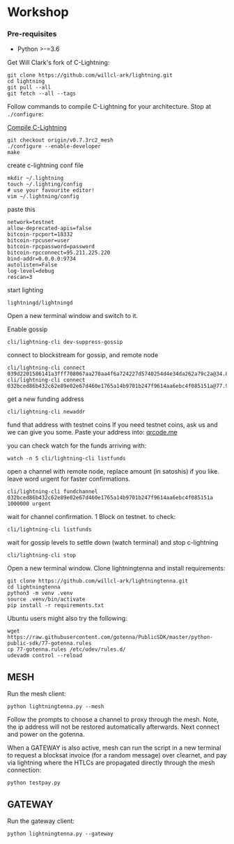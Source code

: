 # Workshop

### Pre-requisites
* Python >-=3.6

Get Will Clark's fork of C-Lightning:

```shell script
git clone https://github.com/willcl-ark/lightning.git
cd lightning
git pull --all
git fetch --all --tags
```

Follow commands to compile C-Lightning for your architecture. Stop at `./configure`:

[Compile C-Lightning](https://github.com/ElementsProject/lightning/blob/master/doc/INSTALL.md)

```shell script
git checkout origin/v0.7.3rc2_mesh
./configure --enable-developer
make
```

create c-lightning conf file

```shell script
mkdir ~/.lightning
touch ~/.lighting/config
# use your favourite editor!
vim ~/.lightning/config
```

paste this

```
network=testnet
allow-deprecated-apis=false
bitcoin-rpcport=18332
bitcoin-rpcuser=user
bitcoin-rpcpassword=password
bitcoin-rpcconnect=95.211.225.220
bind-addr=0.0.0.0:9734
autolisten=False
log-level=debug
rescan=3
```

start lighting

```shell script
lightningd/lightningd
```

Open a new terminal window and switch to it.

Enable gossip

```shell script
cli/lightning-cli dev-suppress-gossip
```

connect to blockstream for gossip, and remote node

```shell script
cli/lightning-cli connect 039d2201586141a3fff708067aa270aa4f6a724227d5740254d4e34da262a79c2a@34.83.166.97:9735
cli/lightning-cli connect 032bced86b432c62e89e02e67d460e1765a14b9701b247f9614aa6ebc4f085151a@77.98.116.8:9733
```

get a new funding address

```shell script
cli/lightning-cli newaddr
```

fund that address with testnet coins
If you need testnet coins, ask us and we can give you some. Paste your address into:
[qrcode.me](http://goqr.me)

you can check watch for the funds arriving with:

```shell script
watch -n 5 cli/lightning-cli listfunds
```

open a channel with remote node, replace amount (in satoshis) if you like. leave word urgent for faster confirmations.

```shell script
cli/lightning-cli fundchannel 032bced86b432c62e89e02e67d460e1765a14b9701b247f9614aa6ebc4f085151a 1000000 urgent
```

wait for channel confirmation. 1 Block on testnet. to check:

```shell script
cli/lightning-cli listfunds
```

wait for gossip levels to settle down (watch terminal) and stop c-lightning

```shell script
cli/lightning-cli stop
```

Open a new terminal window. Clone lightningtenna and install requirements:

```shell script
git clone https://github.com/willcl-ark/lightningtenna.git
cd lightningtenna
python3 -m venv .venv
source .venv/bin/activate
pip install -r requirements.txt
```

Ubuntu users might also try the following:

```shell script
wget https://raw.githubusercontent.com/gotenna/PublicSDK/master/python-public-sdk/77-gotenna.rules
cp 77-gotenna.rules /etc/udev/rules.d/
udevadm control --reload
```

## MESH 
Run the mesh client:

```shell script
python lightningtenna.py --mesh
```

Follow the prompts to choose a channel to proxy through the mesh. Note, the ip address will not be restored automatically afterwards.
Next connect and power on the gotenna.

When a GATEWAY is also active, mesh can run the script in a new terminal to request a blocksat invoice (for a random message) over clearnet, and pay via lightning where the HTLCs are propagated directly through the mesh connection:

```shell script
python testpay.py
```

## GATEWAY
Run the gateway client:

```shell script
python lightningtenna.py --gateway
```




